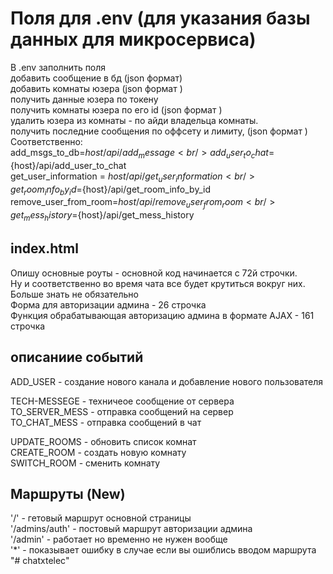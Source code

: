 <!-- ## Введение
Функционал и работа чата в основном просты. Для запуска необходим <b>npm</b><br/>
Запускаем <b>npm start</b> <br/>
Для входа в панель клиента идем по пути localhost:3000
<br/>
Любые другие роуты дадут ошибку. <br/>
Основной код nodejs стоит в index.js. Везде вставил комментарии для более удобного чтения кода<br/>

## НАСТОЯТЕЛЬНО РЕКОМЕНДУЕТСЯ!!
запустить команды composer install и composer.update так как в процессе разработки постоянно добавляются и удаляются библиотеки и модули!
## Работа авторизации админов(временно добавлено в readme, в дальнейшем подлежит удалению из Readme)
В основной странице в самом верху есть форма, заполнив которую система сообщит об успешной авторизации, либо же скажет что введенные данные <b>НЕВЕРНЫЕ</b>. <br/> 
Валидация на стороне сервера не проведена так как лучше если это будет сделано через фронт часть.<br/> 
Авторизация проводится в формате AJAX поэтому перезагрузки страницы как таковой вы не увидете. Все работает быстро. <br/>
В 26 строчке по пути routes.index.js прописан код <i><b>request.body.userpass="";</b></i> который стирает введенный пароль для хоть какой-то защиты паролей админов (в дальнейшем подлежит модернизации).

## Расположение элементов в index.js :

Краткий обзор по локации тех или иных функций и переменных , для удобства буду указывать номера строчек<br/>
Путь routes/index.js - роутинг<br/>
Путь admins/index.json - файл содержащий имена и пароли администраторов
36-39 глобальные переменные<br/>
23 - вызов основной функции io для основной работы<br/>
31 - сама функция<br/>
53 - функция adduser в позиции on<br/>
66 - функция create в позиции on<br/>
73 - функция switchRoom в позиции on<br/>
88 - функция disconnect в позиции on<br/>
99 - функция send mess в позиции on<br/> -->
# Поля для .env (для указания базы данных для микросервиса)
В .env заполнить поля<br/>
добавить сообщение в бд (json формат)<br/>
добавить комнаты юзера  (json формат )<br/>
получить данные юзера по токену<br/>
получить комнаты юзера по его id (json формат )<br/>
удалить юзера из комнаты - по айди владельца комнаты.<br/>
получить последние сообщения по оффсету и лимиту, (json формат )<br/>
Соответственно: <br/>
add_msgs_to_db=${host}/api/add_message<br/>
add_user_to_chat=${host}/api/add_user_to_chat<br/>
get_user_information = ${host}/api/get_user_information<br/>
get_room_info_by_id=${host}/api/get_room_info_by_id<br/>
remove_user_from_room=${host}/api/remove_user_from_room<br/>
get_mess_history=${host}/api/get_mess_history<br/>

##  index.html 
Опишу основные роуты - основной код начинается с 72й строчки.<br/>
Ну и соответственно во время чата все будет крутиться вокруг них. Больше знать не обязательно <br/>
Форма для авторизации админа - 26 строчка <br/>
Функция обрабатывающая авторизацию админа в формате AJAX - 161 строчка <br/>
## описаниие событий

ADD_USER - создание  нового канала и добавление нового пользователя<br/>

TECH-MESSEGE - техничеое сообщение от сервера <br/>
TO_SERVER_MESS - отправка сообщений на сервер<br/>
TO_CHAT_MESS - отправка сообщений в чат<br/>

UPDATE_ROOMS - обновить список комнат<br/>
CREATE_ROOM  - создать новую комнату<br/>
SWITCH_ROOM - сменить комнату<br/>
## Маршруты (New)
'/' - гетовый маршрут основной  страницы <br/>
'/admins/auth' - постовый маршрут авторизации админа <br/>
'/admin' - работает но временно не нужен вообще <br/>
'*' - показывает ошибку в случае если вы ошиблись вводом маршрута <br/>
"# chatxtelec" 
